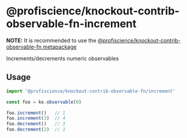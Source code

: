 # @profiscience/knockout-contrib-observable-fn-increment

**NOTE:** It is recommended to use the [@profiscience/knockout-contrib-observable-fn metapackage](../observable.fn)

Increments/decrements numeric observables

## Usage

```javascript
import '@profiscience/knockout-contrib-observable-fn/increment'

const foo = ko.observable(0)

foo.increment()   // 1
foo.increment(3)  // 4
foo.decrement()   // 3
foo.decrement(2)  // 1
```